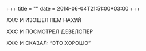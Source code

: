 +++
title = ""
date = 2014-06-04T21:51:00+03:00
+++

XXX: И ИЗОШЕЛ ПЕМ НАХУЙ


XXX: И ПОСМОТРЕЛ ДЕВЕЛОПЕР


XXX: И СКАЗАЛ: “ЭТО ХОРОШО”


